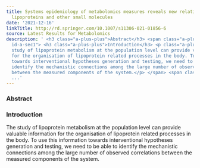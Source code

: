 ```yaml
---
title: Systems epidemiology of metabolomics measures reveals new relationships between
  lipoproteins and other small molecules
date: '2021-12-16'
linkTitle: http://rd.springer.com/10.1007/s11306-021-01856-6
source: Latest Results for Metabolomics
description: ' <h3 class="a-plus-plus">Abstract</h3> <span class="a-plus-plus abstract-section
  id-a-sec1"> <h3 class="a-plus-plus">Introduction</h3> <p class="a-plus-plus">The
  study of lipoprotein metabolism at the population level can provide valuable information
  for the organisation of lipoprotein related processes in the body. To use this information
  towards interventional hypotheses generation and testing, we need to be able to
  identify the mechanistic connections among the large number of observed correlations
  between the measured components of the system.</p> </span> <span class="a-plus-plus
  ...'
---
```

 <h3 class="a-plus-plus">Abstract</h3> <span class="a-plus-plus abstract-section id-a-sec1"> <h3 class="a-plus-plus">Introduction</h3> <p class="a-plus-plus">The study of lipoprotein metabolism at the population level can provide valuable information for the organisation of lipoprotein related processes in the body. To use this information towards interventional hypotheses generation and testing, we need to be able to identify the mechanistic connections among the large number of observed correlations between the measured components of the system.</p> </span> <span class="a-plus-plus ...